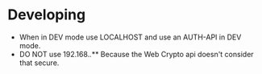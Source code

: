 # Developing
 - When in DEV mode use LOCALHOST and use an AUTH-API in DEV mode.
 - DO NOT use 192.168.*.*** Because the Web Crypto api doesn't consider that secure.